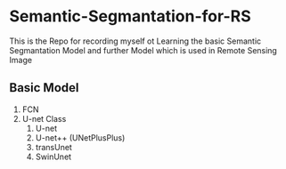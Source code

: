 # Semantic-Segmantation-for-RS
This is the Repo for recording myself ot Learning the basic Semantic Segmantation Model and further Model which is used in Remote Sensing Image

## Basic Model
1. FCN
2. U-net Class
    1. U-net
    2. U-net++ (UNetPlusPlus)
    3. transUnet
    4. SwinUnet

